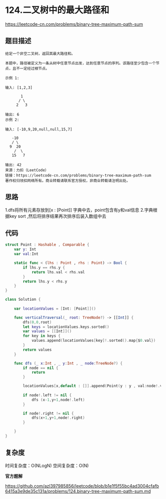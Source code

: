 # 124.二叉树中的最大路径和

https://leetcode-cn.com/problems/binary-tree-maximum-path-sum

## 题目描述

```
给定一个非空二叉树，返回其最大路径和。

本题中，路径被定义为一条从树中任意节点出发，达到任意节点的序列。该路径至少包含一个节点，且不一定经过根节点。

示例 1:

输入: [1,2,3]

       1
      / \
     2   3

输出: 6
示例 2:

输入: [-10,9,20,null,null,15,7]

   -10
   / \
  9  20
    /  \
   15   7

输出: 42
来源：力扣（LeetCode）
链接：https://leetcode-cn.com/problems/binary-tree-maximum-path-sum
著作权归领扣网络所有。商业转载请联系官方授权，非商业转载请注明出处。
```

## 思路
1.dfs将所有元素存放到[x : [Point]] 字典中去，point包含有y和val信息
2.字典根据key sort ,然后将排序结果再次排序后装入数组中去

## 代码
```swift
struct Point : Hashable , Comparable {
    var y: Int
    var val:Int

    static func < (lhs : Point , rhs : Point) -> Bool {
        if lhs.y == rhs.y {
            return lhs.val < rhs.val
        }
        return lhs.y < rhs.y
    }
}

class Solution {
    
    var locationValues = [Int: [Point]]()

    func verticalTraversal(_ root: TreeNode?) -> [[Int]] {
        dfs(0,0,root)
        let keys = locationValues.keys.sorted()
        var values = [[Int]]()
        for key in keys {
            values.append(locationValues[key]!.sorted().map{$0.val})
        }
        return values
    }

    func dfs (_ x:Int , _ y:Int , _ node:TreeNode?) {
        if node == nil {
            return
        }

        locationValues[x,default : []].append(Point(y : y , val:node!.val))
        
        if node!.left != nil {
            dfs (x-1,y+1,node!.left)
        }

        if node!.right != nil {
            dfs(x+1,y+1,node!.right)
        }

    }
}
```
## 复杂度
时间复杂度：O(NLogN)
空间复杂度：O(N)

**官方题解**

https://github.com/azl397985856/leetcode/blob/b1e1f5f55bc4ad3004cfafb6415a3e9de35c131a/problems/124.binary-tree-maximum-path-sum.md
